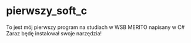 # pierwszy_soft_c
To jest mój pierwszy program na studiach w WSB MERITO napisany w C#
Zaraz będę instalował swoje narzędzia!
